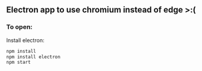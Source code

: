 ## Electron app to use chromium instead of edge >:(

### To open:


Install electron:
```bash
npm install
npm install electron
npm start
